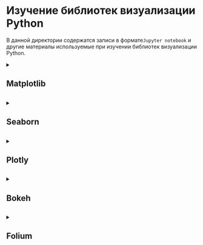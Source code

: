 # Изучение библиотек визуализации Python

В данной директории содержатся записи в формате`Jupyter notebook` 
и другие материалы используемые при изучении библиотек визуализации Python.

<details>

<summary><h2>Matplotlib<h2></summary>

Примеры использования библиотеки `matplotlib` изложены в 
[matplotlib.ipynb][matplotlib_notebook]

### Графики полученные с использованием библиотеки Matplotlib

### График параболы
![График параболы matplotlib][first_graph_matplotlib]

### График параболы с желтой и пунктирной линией
![График параболы с желтой и пунктирной линией matplotlib][second_graph_matplotlib]

### Несколько графиков
![Несколько графиков на одном поле matplotlib][multiple_graphs_matplotlib]

### Несколько раздельных графиков
![Несколько раздельных графиков matplotlib][several_multiple_graphs_matplotlib]

### Столбчатая диаграмма
![Столбчатая диаграмма matplotlib][first_bar_chart_matplotlib]

</details>

<details>

<summary><h2>Seaborn<h2></summary>

Примеры использования библиотеки `seaborn` изложены в
[seaborn.ipynb][seaborn_notebook]

### Графики полученные с использованием библиотеки Seaborn

### График отношения чаевых к общему счету, раделенный на обед и ужин
![График отношения чаевых к общему счету, раделенный на обед и ужин][first_graph_seaborn]

### График отношения чаевых к общему счету, раделенный на дни недели
![График отношения чаевых к общему счету, раделенный на дни недели][second_graph_seaborn]

### Еще один график  (количество счетов к общему счету), показывающий распределение данных
![Распределение данных][third_graph_seaborn]

### Различные представления многомерных данных
![Первый пример][fourth_graph_seaborn]

![Второй пример][fifth_graph_seaborn]

![Третий пример][sixth_graph_seaborn]


</details>

<details>

<summary><h2>Plotly<h2></summary>

Примеры использования библиотеки `plotly` изложены в
[plotly.ipynb][plotly_notebook]

**Важно:** plotly сохраняет графики в формате `.html`, поэтому
просмотреть их можно скачав репозиторий и перейдя в папку
[media/plotly/][media/plotly_link]

</details>

<details>

<summary><h2>Bokeh<h2></summary>

Примеры использования библиотеки `Bokeh` изложены в
[bokeh.ipynb][bokeh_notebook]

**Важно:** bokeh сохраняет графики в формате `.html`, поэтому
просмотреть их можно скачав репозиторий и перейдя в папку
[media/bokeh/][media/bokeh_link]

</details>

<details>

<summary><h2>Folium<h2></summary>

Примеры использования библиотеки `Folium` изложены в
[folium.ipynb][folium_notebook]

**Важно:** folium сохраняет графики в формате `.html`, поэтому
просмотреть их можно скачав репозиторий и перейдя в папку
[media/folium/][media/folium_link]

</details>

<!-- Ссылки -->


<!-- Для matplotlib -->

[matplotlib_notebook]: matplotlib.ipynb "Примеры использования библиотеки `matplotlib`"
<!-- Графики matplotlib -->
<!-- График параболы -->
[first_graph_matplotlib]: media/matplotlib/first_graph.jpg
<!-- График параболы с желтой и пунктирной линией -->
[second_graph_matplotlib]: media/matplotlib/second_graph.jpg
<!-- Несколько графиков на одном поле -->
[multiple_graphs_matplotlib]: media/matplotlib/multiple_graphs.jpg
<!-- Несколько раздельных графиков -->
[several_multiple_graphs_matplotlib]: media/matplotlib/several_multiple_graphs.jpg
<!-- Столбчатая диаграмма -->
[first_bar_chart_matplotlib]: media/matplotlib/first_bar_chart.jpg

<!-- Для seaborn -->

[seaborn_notebook]: seaborn.ipynb
<!-- Графики matplotlib -->
<!-- График отношения чаевых к общему счету, раделенный на обед и ужин -->
[first_graph_seaborn]: media/seaborn/first_graph.jpg
<!-- График отношения чаевых к общему счету, раделенный на дни недели -->
[second_graph_seaborn]: media/seaborn/second_graph.jpg
<!-- График, показывающий распределение данных -->
[third_graph_seaborn]: media/seaborn/third_graph.jpg
<!-- Графики с различными представлениями многомерных данных -->
[fourth_graph_seaborn]: media/seaborn/fourth_graph.jpg
[fifth_graph_seaborn]: media/seaborn/fifth_graph.jpg
[sixth_graph_seaborn]: media/seaborn/sixth_graph.jpg

<!-- Для plotly -->

[plotly_notebook]: plotly.ipynb
<!-- Ссылка на директорию с графиками -->
[media/plotly_link]: media/plotly

<!-- Для bokeh -->

[bokeh_notebook]: bokeh.ipynb
<!-- Ссылка на директорию с графиками -->
[media/bokeh_link]: media/bokeh

<!-- Для folium -->

[folium_notebook]: folium.ipynb
<!-- Ссылка на директорию с графиками -->
[media/folium_link]: media/folium
